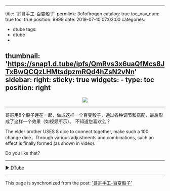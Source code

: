 
---
title: '哥哥手工-百变骰子'
permlink: 3o1ofiroqqn
catalog: true
toc_nav_num: true
toc: true
position: 9999
date: 2019-07-10 07:03:00
categories:
- dtube
tags:
- dtube
- 
thumbnail: 'https://snap1.d.tube/ipfs/QmRvs3x6uaQfMcs8JTxBwQCQzLHMtsdpzmRQd4hZsN2vNn'
sidebar:
    right:
        sticky: true
widgets:
    -
        type: toc
        position: right
---


<center><a href='https://d.tube/#!/v/andrewma/3o1ofiroqqn'><img src='https://snap1.d.tube/ipfs/QmRvs3x6uaQfMcs8JTxBwQCQzLHMtsdpzmRQd4hZsN2vNn'></a></center><hr>


哥哥用8个骰子连在一起，做成这样一个百变骰子，通过各种调节和搭配，最后形成了这样一个效果（如视频所示）。
不知道您喜欢么？


The elder brother USES 8 dice to connect together, make such a 100 change dice，Through various adjustments and combinations, such an effect is finally formed (as shown in video).

Do you like that?

<hr><a href='https://d.tube/#!/v/andrewma/3o1ofiroqqn'> ▶️ DTube</a><br />

- - -

This page is synchronized from the post: ['哥哥手工-百变骰子'](https://steemit.com/@andrewma/3o1ofiroqqn)
